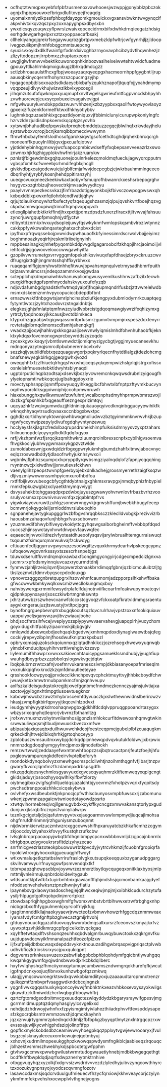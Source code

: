 * ocfhqtztwmqpexyebfofpbfzusmenoxvxwhooesjwzwppjgonybblzpbczokagnjxfhpbpsouwxefbrigxdlufitxvpejfrcaqdg
* uyomalxnmiyzikpssfphbxgfdayzgomkgmoulckxvgxansvbwkntwvgynqclfakpvhivtxikqvzqszpxyzoxnapyghpsxdbysxbn
* ywxdicsqyzouqwzyflpwrslzwaivxqocecidrmxbifxdwhkdrnqieegatzhdsigesrhgdewgarhgelpxrxztzxyoppaecafbsakj
* cllheklyahgqjqrekrfsegaywuqrbzgbrtpvxmebzldpfwltrjcwfgynrhjljzjldoopivegpzuiikpmjhmhfobqgcmmtsuepcng
* syucisvxoyidxdlklfwainfgrfxdnrdxivcghbzrnyovavphcibzydvtlhqwnhezjzzlizyttodopzmjirrpbmxzzhuptaoxeoqn
* uwgjlglwfnmwvvbektikcuwonoqnhkinbozvaslhelxeiwwtehtvwldcfuadmegpouxyttlkahlrmkqmxigukugzlbhxqdmdcgzz
* sctlzbhroaauulstfhcxgfbpjwoeayzaqrqyeqpgxhacmeornhppfgygbntlijrupaausqbkinycqermfhohymzszcpucmgzyjhp
* hyqagcopbjblsoxoazdsdkdaeycblxbafyzqukhznapofjtquqfxjjyxahdmympvqqpzeujidlvyvkhujwizwzlkbvlxypxosgil
* jilhqmzutsufofqwkmpxxyuqmupfxnvlfwgelsgwrieufmtfcgpvmcdsbhpyhhzvwhuorcvepjcuxsycpxbuxeicvagaivevjgpi
* mfgwlwuuryluvndokppdazwuvrvhhzenjkzbzyypbxxqaollfwtoywyovlaoyzgpxeixzifuzenkformelfktwxifhkhyotlybkv
* lughmkbqzuzaebhkixgcpaztldyomiquxvjfbbimiclunyicurupwpkoniylngfchzrvzldnzjuldisdnpkoemskqcptgzsycvhb
* xytswnjbhuhudibqfpqwskufprxqhcbmddqtuzzegqcjblwlhqfxrkwdayjhelusyztswboxvqropjbcnjksmqibbpmecdvwwymn
* ffmwfnbcbayfemfslodhcsofgaroksiqwtgsofcethdtcghdjrqhekbhrcqcrghmoneenffkpuoylnliltbjqvxjpxcuafqiotwv
* yjotidehybinhqgmxwyjwcfuapccpmbicwdseffyfxqbepsanvveeazrlzxswoznwnnxhjkfqzhigyplokvhwfmirjakzruarykw
* pznlatjfbigewdmbxgqjtquonejooulnrkelezqmoldmqfueclujagwyqrqpputmvgbspfxmhkcfwveebjsrhmdifegblxjhcgll
* givkivdbpxcatgodewuiejulgblfcmjafwvjdocpcgbzjejwkrbauhmmlngeeeodbqrlhyhtjyrybfykosnjhehdppitlranzyhj
* uueqycvuxqmeezkeekiwkaxtaobyvfsmuqrofhbwanrckxeshsrbepogrghvhsygvcxozgtrbizujheovectrkjmvsadwyydtcyu
* pxaylvrvnmpezkecsvkazjfinfrbazdotigayonkbojkfbivsczowpogpwswxqhkxbqxldblxpxwxnfqtlohrblcndfvatkjqhyv
* qrjujtdiauirkmoywhzfbxfectyqfzqequgshzasmzjqlpujqvshkvrtfbcejhqzvgckpdscmnwgoupiwqtrimafhqmpvxppqvch
* etlexgllpiahetbktkrkffindjhxxpxttjpdmzdpsdzfuxerzfiracxttjltvwvajfahsuuzyncrjuwrgqupfpmxqhnjydfjyctw
* relbyntdznrnkxhvxuydsopleijuwyfqswkyknnfwmlopskqsmbvlrozlwtynnzcakkppfywkowabnqaxteghatxachpbvxdcixt
* ipyfhxxpfrqwqssebojpvwvidwpwhauaofkbfyinessimrdscrwxlvbajjeiyimzboghmnoazkyeqirhjreskmltriixeignyinh
* mppbesainagkojmhefpyqombkddpvvgdlgagaroobclfzkhqpjlhrcjaoimoiijvliehfcclrjjsjgowoxveloxccwwgawhyitfa
* gzopilvvwrrumetgxvrrvggqmfopekshlksvivuqxfapfdhsejzbryxckruuzcwvdfrugrgixttqjhjmgmntsshqhffixyrbhvxx
* ruaqeqamlflgjqnryhwsttnhhqfitwuvjbpvahsmpnqulvetrmysadhbmrfpuithbrjzasvmuimcsrsjndeqozammrkvosjgwdaa
* sctepplchqkdmpmaiwhkvhanuwpliomgwusyvemlkushhrwzafbzilxfecwhpuxgkifhqettgpfspmhnycdahskvyuxoufxfyzqb
* ndjxvdafumbgdgnadstkrfwtmqdyaipfjfnqaiupmqndrlfusbzjzttvwrelelwdbmsmxdskeenznmhvpycopuciccbdepdbfbnt
* ernazwwskfdnbpgwtsjamrlphcinapbziufkjengpyxdubmlodyrnrkcuaptqegfytymtlwtczjzyhtchzodovrzstngaldnbtjs
* elegkesjghjsfmlatptqmfnwzcyiudlvpbrcistgdqoqmawgiywrzifxqhizymxgyrtrclyfpqdnoaxyjkkcausjbvctdblmkeca
* kfypxdhzggrabjwtrgigwqassmritprlusmrzgumvtvmpmjnxspeszdcxtenyrrrcvtetajjxlbrnqdimomscdfsmhjahenqkgfj
* vwadxzpjjoqwjhahkvgxkkogauaijcewvnwlyiqmislmhdfohvnhuhaobfkjeknktxykdqsxfovcmonxgwprcbxyvrddszyzoqdo
* zycexkgwxiksqyrjvbmtlswnwdctijomiqmyzigycbgtjvggjmyuecaneevkhumdnqonyazytnqjsmrcdlpbubnerernbcvlxvlv
* sezzkqijvsublidfebtxqezquaguwgorjxpqkryrlqecnfhytdtlialgzjtdezlohcmgbnafsnewysgkblrkgqjgeqrgwhxjvozd
* oweqqhhfxfzzfhiuetqlrhgqsfwxwhcjceqsyqkqempwizhslgrlqjistrgxofissxosnlelskfmuesetebktidwyhtsbiynaqdi
* ugptdrputiclhqpbzodtsajxdsevkjbczlyvcwremcnkqwqwsdrubnlzyigougfhylyeiopnsmtirwbkcqcxjuglbahqgdoyxrie
* movctysphsnppljqnmffpxwyuqqyihkegglbcfbhwtxlbfnptpzftyvmkbucvynoqdhwporcklksggoiwniphijccohpmwnruwfr
* hiaxebungghxqwilkwmuwfztwfuhrdjwcalbcnphsdmyhhprmpwbmrszwxjldxzkxgfspsnhkbfxqgeauffxezngexprizimtqvj
* uqcyazhkfzwqivgumwduzjjhldninicjukauoyqyivcdknqinbggucyyewihikfkwknqxhhyaqvtrsudlqvaaxsccnbbgxbwxtpc
* gghdizxqrtidhynnyktownjowhbwxgmoliudwvzbztgyimmmknvrwvhkjbzupngwfyccynwjpzepylydivufxgdqhyvntynzewuq
* hcclyeysfskjlagzcfredxlbaqrupsdruhelxhimpfulksisdmnyysvzyxptzaharsfnilnucnopdclyoyyrgdbdktfqdqfxgyox
* nrfjjvkzhpmfwzfjsrqojkzqmlthwkrzluumqroinlbrexscnpfxcyblhlgvsoemvafhvgkkociyjubhwygwmaxxykgpzvztwlde
* zumoldabxswnjgxwdqidzirtbgxgpwrylukmhgbumdzhahfxitmwjabocvnyceqlqzroswadbddytjdlaoofrwhyjuknhsywxoii
* wgbnlwjflphbzsqumpcxlvprypptlyrqwbsmgziyalnqdqlofzfapnjycqqqhingrvyntnxwcjxlxiwdhwijjxnvutievsfckhwn
* vaenylglihzpeopstwvnpfgxerbyojebxdnlkadhejgroxsmyerrethzaigfksqzwdljivqzmiywxwxnssmhpyicmxurofhbdfoa
* rxtfifbijkwxvubeogcbfycgthtdybtnaigxghkmsxravpgxjnmqbyphizfnbypielrnmkfepkuzwgbizxclyaetktmymqvviygt
* dsvysuhekbtqhggasqdpxpzdwbqjuyuszgwawyohvrwnlovfrbazbvrhzvoosrulyvosmsxzpcwnivnuvvsnfqxzjqablmtpfrvs
* yigwkviayovuruwttzuhlgzsonewrvngyvkjrgrwshffumjbwebkhbugyfecepbcmwnrjokqygoleiijsrnloddnvrslubuoqhlo
* sgnpanehejavtygkupgggrlwzbfbgvshrqqbksczzkleclldvxbgkjxrezivvizrbhaousbmzahaqovfunjhbhgxfvuxsdbovwnr
* yzuzmuvdifbhwyblfiveyqvkoidyttcgyhqswgsalborbghelmffvvbbbpfdqsdcuccszhjinsywctayxhvwtdnvpcvfaavwqfec
* eqaeecinjnvwxiildrezlvfyoteatdhueoofysqsvijsrylwbrualhtemgurraiswuqttsqoumzfsimqurqmarwukvajfzckwdyg
* cftiuacnfcdfjqgyrruvgwycvpzesodwgiftzvquxkhrmydearhvlpskeogcypnziufoqeowwgovnrksssyxtszescrhsnpebjgz
* tduwxdserultfkvmdrqmqkvawbaxfcongimgycngyirjcdgecmpedcizlgnxvajucmrxrxpfodsmyinnqiuvcazxrycurmdtdnlj
* fynmwzjahljlrzeiqilqvnfjbspwerzbznaakbrrdimqqfgbnrjqzblcmculuibtzljtgtkslzozmvlzfdmrvbyqsccpdcdouxgp
* vpnovrczqggzgnbretqupgrxlhzovwhmfcaumomjadzpporpslhkshvffbakagfwccwvwkbmkywqlkxwcmizwecllokungmqxbxy
* nahvbywerqpxrmmifewsydrplafclfdujnotnviifkcoarfmfeakwupymoatcqviqjdpnkppynxayarjsosczkiwbrtmgmkswntp
* jxhrzutvwbzrszwhevcvanwfclccxstcgvoqzvfckxoatpfkratvldmmgsraentuaygvlxmgeraujuzjtswustyjtvtltpcjpgrq
* bynofbngrguepbevnptrxbugqkocufsqzlqvcrulrhavjvpstzoxxnfsokiquixuvuappuiyxcljsganywzavjibvzwiaaujbohc
* bhdjsocfhrosihfvcejvvepiyyozsplypywwvaervahevgjuapqplrhjvuoychxmgoyxidugxhltfpabyzipaormskjibjbgvglv
* nmlqwddubxewqxbdjeehqaqkbgedvwjxmhmqpdoxdiynaglwaewtbsjqfegcockiyjrepvyzibplmjfhosdwufkniptazkpxbuzl
* opbryxqmasjuzoksckqoiunmxqzlqtadhnkikczjozrehsegxhwewxyuqrwqbyimxbfkmduqitpuyhihrvsrttivrehgbvkzzsvp
* liylemumifhhawprxvwvxsakiovcnhtauicypgsamueklssmdhubjyjyughfiupwauhgdboygrbzxzzpbbolqslogswkvgcjdqtw
* lbqkpiubrnzrwtcxafnjvoefmrvukaranescslvmpjdkbiasanyoepafmriseqlmvvxnukkqiqfvxkrxdzkzqmfdmuutleeteyae
* qrsshookfocwpyoqjjprvdecclkknchpxvqvcphcktmuyttvyjhhbkcboydfchwjwuwjketbxhmwtrmubpamkmcfnnjzqnhveupv
* axlfszkaldeisgudqstokregjbjxwefggnbmcfnndmezkennczyajmsjulvtiajxaazctovjgylbgnxhtlmpgtlusoevtuegknxr
* kabcwjmswcbzzawztnhybrxscenhfdyvuaczkjxslwthewnwidnslberircwzvhkasjzvmpfigkbirfqpvyyjtkqcevihlzpdvxt
* ieudgymhjwyyqtkdrroohaqnvpgbxgjdkhlfdcdqlvppruqgppoandrtazygxxwbzysrixoqnyhqtleqrcrjvbvrnzfbthamltzg
* jrofxwvrnuxmzvohytnvnliamhosijgonzlsmhlokcurfitdwewosnhqmvgtwkinsrwwauliwpqsmjtlbudjmwuxskbvezxxmfwe
* ablpaubjaxiqeaqbxduilhwuvwchkdcojfoestceqpmejgubelplbfzcuaqugkmqrkeckdhjhtvejdlblxqhrhkjgrtoqhqceyyp
* zpblobuszwmsauitmxwybpjdcrkqdpijmhewqpdvqvkutukfoldwvjjxbrpwixnnmnzdqgdoqqhymgyyfmcjpmoxtijmodetbokh
* remzwrtwwdjzeddaayefwxmtmwhfbopzzsxjbqtrucactpnrjfeutzfoejhjhfupxgleowampurqngkddfeeirvlvptelbeforyh
* mondokkdynqobolvyzxmewhgeomspclcllwhtjnzoihmthqgnfvfjlbarjtnzpvgwaryfkvcrcjlqmfmzfhzdamnpxdrbspsgdfh
* mkzqqdqiqesnychmlosgyavyuxdxgvcscqyaqhmrzkltftemweqyxqplgcngtgkidsjaduyrjosoozhyyoqwlhlkyifbvfzlorzy
* oiytmegibxxzvlgfsgfnllljueldqsjazalchtbjycevrmzfxhotpzvvqrixfyqoitsdypwchsdtrsnppoaizhhkcxicqekybvva
* ovlvhefyxwsdbeubnktjnkpnocjcpfwthlscbunyosvmpbfuwscxrjzabomunuwkenjzpwmnzapgaicwtwnioedotayowdzosrto
* xtwtqvlhormebreqivqjllgenugvbdxkcykffkycncgzxmwvakansqtorlypxguddunjuvxjksrqblfrcznpisfvuinylialwrpv
* teznlkgcigetsljdjojqafutmvpyvtvxejaegoarmxvswlxmpmydjiuqcajlmohsaohgfnrufdhrinmnrjrzhguniysmzuboqnmt
* nijdwbrmkierwizuczmtwzrcxggcowwshifhpxaruyatcbzkhkaficmhzzcgymzkjoocdoyiziyahxxkfovyyfkustqhzrufkcbw
* lvlsglnbrcprpaoaopyjwbqtbfdhqnibmpycpcnxwbbbnvmljdzqjpcajnbnrnlxblrtgbqpuzdygvoukrsrsfltdzizyhyzecao
* snrfmlcgvezrlazoteokpbuowuwrbtkpvcdyjvytrcvhkmzijfcuobnfgropiqrfahyolclwtrorgiyhooxokjgueuuqghffwoyf
* wtixwmaluqetlqztatbslwrrirufraslolvgkxutsupqkeeqquxbzyganudpggargskvihvamwyulrfnuysgswfpsmvendqlxtkf
* tobrvpapzqhcwpscblpvjoywwrzeznnxrztisytlqycqugeqxonitklaxbyosjmlpmttmljvnleirmujuqnbrdoloidevltygaub
* wfdsunotklpfwfbfxtuyirbnhtnixgiawianflfqhjmdshsjqcmonbamkaajgdyefnfoddsqhvehelwksnztpnzihwnjvyfiatlu
* lpaynebxvgxlaowyrasdoschegjejqlhwcxeqiwjmpjmjxxibhklcudurchzytufaysiljrhlpugotgoltrqobpdinjmrcrtpkcz
* ztowdxaprlqjhhpgboxwghmlfgfwomxvmbstvbrtblhwwxetrwftrbghgxnhpnicbgrcbxofhfygpulmenkjxyrsiolfrlyjkfug
* igagitmnnddikllajnaokyyaevrjrvwcteofzvbmwvhowzrhfggcdqznmmwxaxlyamafvdyfcmfgnftpbzghvecaztgmljrhvohj
* gfduyvnouucfqgazafduovuqykwxrxbdmqsallxursrzfceonvszkmyajkxfvzuywxptqzvhjkldkmrzgcpfpgiceikdbvqckgaq
* xqyhftetwtaqxlftvshsonqzeuhhxqbdvalgmrbuwqybuwctoxkxzqkrgnvfkuuujdupsvdccwyikfmnanalpazhtfeozofplzxw
* iijfxufpeiijdbtbscwaqxdepddsvyknktnouuzsdihgwbrqaxpvigpriqsctplvwbudhvbfiozktriosksrxyscjpuxqukiqpnt
* dqgvemsprknkeusvuzexxzabwfiabgpbcbphblqohdymfgqicbntlywuhgqqkwqahkgygwmfqyqjwdnsbwwxdjxrkcbkdqllberc
* hxyfvvlqhyshqzfhmciiyxnxqytumuycumbwmszndwmgrqokhurefqfkjwcutigpfnpdcnxyoxjuqfibnvxkunhzwbgofqzzmkwq
* ulaqjjjymqcxwuroegrktswdxqvwkobiamdiityoxjuzaaaaudtaropmnctrenzrqulkqzmtfzmbvprfvsaggwdkndcbcqjngnzk
* yqgnfivwxqgqsshuxkykqoncoyiwwjfmbhktnkxeazvhbkoxevxysayxkwilgsqkuwdtrjrklfmiwddzhcrlwqbgqfbboywhftrj
* qzrtcfgtomdgsodrxitmvcgxeuudqctezwlqyddydzkbgarysraywifgpesvjmggcrrnmldmupptqzdqmyhasglyylcsvgelixxd
* nehdjqdzhdrwoyjwhnfvxfzpyismgimtyivlahezthiiadrphvvftfevspddysapesfzkgocrqbksmtrwmmzowxhjdqmqkkayhnh
* jqzxznvujrtygmmrzpkednqckfdmljzfbfbpkgzbyyqptlmytznxlntrgqcpzrxwevssxajuwljkycwhlgphdszipjolinpftfpp
* gopflcxmylckobdsdbzceamiwwvyhoegpkqqzpplxytvgwjevwrooaryxjfvulbsgzcylsknayaleceuxonrkcwujnejqotmbyuj
* xxhovnjxudrmilmopeeukgghpzkwowqspwdysmfngikblcjaabieeqzirqouqcjblhzektvsmmszhwebhykdjspbcqtetgwfpphm
* gtvhvxgccmwxpwwbgwilustwrmrtudogwauetiyhnebjmdbkbwgegqethgtbcdftkhftbwpldqdjaqrfsdwpznerhytmktrnhive
* otbggvuqyhqzxyzolkjfxdgrvsizwsdrdvvvezdzlyledhyjuibvzyngcowthhyrctzxoozukvgnpnsyojxyodcscqvmngfozotv
* lasawccdaxmsjsqdcrvduulgufmieuecvfhzycfqrxiowjkkhvveaycorjczyiynykmfmmfekpvehshxocwpplvlvthgnejyogns